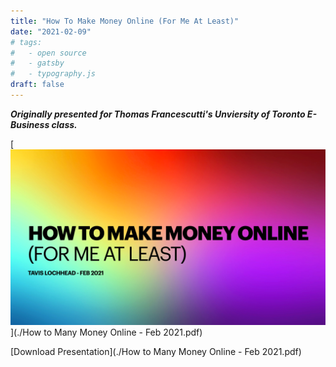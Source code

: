 ```yaml
---
title: "How To Make Money Online (For Me At Least)"
date: "2021-02-09"
# tags:
#   - open source
#   - gatsby
#   - typography.js
draft: false
---
```


**_Originally presented for Thomas Francescutti's Unviersity of Toronto E-Business class._**

[![Hero Slide](./money-online.png "Hero Slide")](./How to Many Money Online - Feb 2021.pdf)

[Download Presentation](./How to Many Money Online - Feb 2021.pdf)
